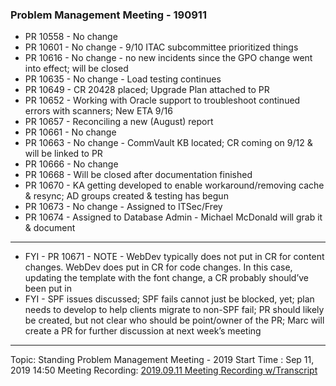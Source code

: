### Problem Management Meeting - 190911

* PR 10558 - No change
* PR 10601 - No change - 9/10 ITAC subcommittee prioritized things
* PR 10616 - No change - no new incidents since the GPO change went into effect; will be closed
* PR 10635 - No change - Load testing continues
* PR 10649 - CR 20428 placed; Upgrade Plan attached to PR
* PR 10652 - Working with Oracle support to troubleshoot continued errors with scanners; New ETA 9/16
* PR 10657 - Reconciling a new (August) report
* PR 10661 - No change
* PR 10663 - No change - CommVault KB located; CR coming on 9/12 & will be linked to PR
* PR 10666 - No change
* PR 10668 - Will be closed after documentation finished
* PR 10670 - KA getting developed to enable workaround/removing cache & resync; AD groups created & testing has begun
* PR 10673 - No change - Assigned to ITSec/Frey
* PR 10674 - Assigned to Database Admin - Michael McDonald will grab it & document
---

* FYI - PR 10671 - NOTE - WebDev typically does not put in CR for content changes. WebDev does put in CR for code changes. In this case, updating the template with the font change, a CR probably should’ve been put in
* FYI - SPF issues discussed; SPF fails cannot just be blocked, yet; plan needs to develop to help clients migrate to non-SPF fail; PR should likely be created, but not clear who should be point/owner of the PR; Marc will create a PR for further discussion at next week’s meeting

---
Topic: Standing Problem Management Meeting - 2019
Start Time : Sep 11, 2019 14:50
Meeting Recording:
[2019.09.11 Meeting Recording w/Transcript][1]

[1]:	https://shsu.zoom.us/recording/share/zfxT3pquEbm-fFKs8ZsxgUdPHJSJ_UYnUTqzHV_qKhawIumekTziMw